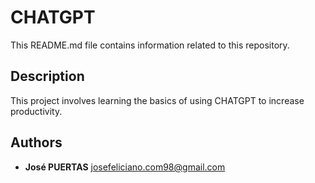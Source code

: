 # CHATGPT

This README.md file contains information related to this repository.

## Description

This project involves learning the basics of using CHATGPT to increase productivity.

## Authors

- **José PUERTAS** <josefeliciano.com98@gmail.com>
